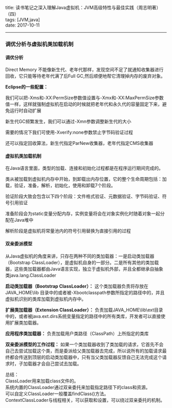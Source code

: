 title: 读书笔记之深入理解Java虚拟机：JVM高级特性与最佳实践（周志明著）（四）  
tags: [JVM,java]  
date: 2017-10-11

---  

### 调优分析与虚拟机类加载机制 ###  

#### 调优分析 ####  

Direct Memory 不能像新生代、老年代那样，发现空间不足了就通知收集器进行回收，它只能等待老年代满了后Full GC,然后顺便地帮它清理掉内存的废弃对象。  

**Eclipse的一些配置：**

我们可以把-Xms和-XX:PermSize参数值设置与-Xmx和-XX:MaxPermSize参数值一样，这样就强制虚拟机在启动的时候就把老年代和永久代的容量固定下来，避免运行时自动扩展  

新生代GC频繁发生，我们可以通过-Xmn参数调整新生代的大小

需要的情况下我们可使用-Xverify:none参数禁止字节码验证过程  

还可以指定回收算法，新生代指定ParNew收集器，老年代指定CMS收集器  

#### 虚拟机类加载机制 ####  

在Java语言里面，类型的加载、连接和初始化过程都是在程序运行期间完成的。  

类从被加载到虚拟机内存中开始，到卸载出内存位置，它的整个生命周期包括：加载，验证，准备，解析，初始化，使用和卸载7个阶段。  

验证阶段大致会包含以下四个阶段：文件格式验证、元数据验证、字节码验证、符号引用验证  

准备阶段会为static变量分配内存，实例变量将会在对象实例化时随着对象一起分配在Java堆中  

解析阶段是虚拟机将常量池内的符号引用替换为直接引用的过程  

#### 双亲委派模型 ####  

从Java虚拟机的角度来讲，只存在两种不同的类加载器：一是启动类加载器（Bootstrap ClassLoader），是虚拟机自身的一部分。二是所有其他的类加载器，这些类加载器都由Java语言实现，独立于虚拟机外部，并且全都继承自抽象类java.lang.ClassLoader  

**启动类加载器（Bootstrap ClassLoader）：** 这个类加载器负责将存放在JAVA_HOME\lib 目录中的或者被-Xbootclasspath参数所指定的路径中的，并且虚拟机识别的类库加载到虚拟机内存中。  

**扩展类加载器（Extension ClassLoader）：** 负责加载JAVA_HOME\lib\ext目录中的，或者被java.ext.dirs系统变量指定的路径中的所有类库，开发者可以直接使用扩展类加载器。  

**应用程序类加载器：** 负责加载用户类路径（ClassPath）上所指定的类库  

**双亲委派模型的工作过程：** 如果一个类加载器收到了类加载的请求，它首先不会自己去尝试加载这个类，而是委派给父类加载器去完成，所以说所有的加载请求最终都会传送到顶层的启动类加载器中，只有当父类加载器反馈自己无法完成这个请求时，子加载器才会自己尝试去加载。  

总结：  
ClassLoader用来加载class文件的。  
系统内置的ClassLoader通过双亲委托来加载指定路径下的class和资源。  
可以自定义ClassLoader一般覆盖findClass()方法。  
ContextClassLoader与线程相关，可以获取和设置，可以绕过双亲委托的机制。  

